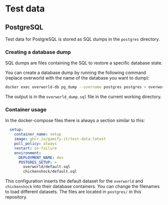 # Test data

## PostgreSQL

Test data for PostgreSQL is stored as SQL dumps in the `postgres` directory.

### Creating a database dump

SQL dumps are files containing the SQL to restore a specific database state.

You can create a database dump by running the following command (replace overworld with the name of the database you want to dump):

```bash
docker exec overworld-db pg_dump --username postgres postgres > overworld_dump.sql
```

The output is in the `overworld_dump.sql` file in the current working directory.

### Container usage

In the docker-compose files there is always a section similar to this:

```yaml
  setup:
    container_name: setup
    image: ghcr.io/gamify-it/test-data:latest
    pull_policy: always
    restart: on-failure
    environment:
      DEPLOYMENT_NAME: dev
      POSTGRES_SETUP: >
        overworld/default.sql
        chickenshock/default.sql
```

This configuration inserts the default dataset for the `overworld` and `chickenshock` into their database containers.
You can change the filenames to load different datasets.
The files are located in `postgres/` in this repository.
